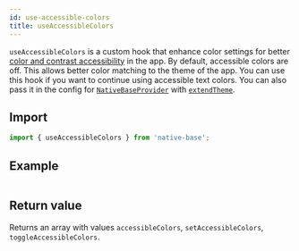 ```yaml
---
id: use-accessible-colors
title: useAccessibleColors
---
```


`useAccessibleColors` is a custom hook that enhance color settings for better [color and contrast accessibility](https://web.dev/color-and-contrast-accessibility/) in the app. By default, accessible colors are off. This allows better color matching to the theme of the app. You can use this hook if you want to continue using accessible text colors. You can also pass it in the config for [`NativeBaseProvider`](setup-provider.md) with [`extendTheme`](/setup-provider#add-custom-theme-optional).

## Import

```jsx
import { useAccessibleColors } from 'native-base';
```

## Example

```ComponentSnackPlayer path=hooks,useAccessibleColors,Basic.tsx

```

## Return value

Returns an array with values `accessibleColors`, `setAccessibleColors`, `toggleAccessibleColors`.
